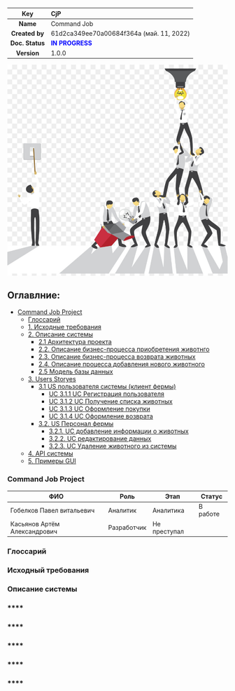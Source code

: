 
|**Key**|CjP|                                               
| :-: | :- |
|**Name**|Command Job|
|**Created by**|61d2ca349ee70a00684f364a (май. 11, 2022)|
|**Doc. Status**|<span style="color:Blue">**IN PROGRESS**</span>|
|**Version**|1.0.0|

![](/docs/kisspng-marketing-business-advertising-web-development-man-la-verne-5b3dbc2ad99fd6.9012508015307725228914.jpg)
			 
## **Оглавлние:**

  - [Command Job Project](#Commandjob)
    - [Глоссарий](#1.Глоссарий)
    - [1. Исходные требования](#Исходныеданные)
    - [2. Описание системы](#2.Описаниесистемы)
      - [2.1 Архитектура проекта](#7.Архитектурапроекта)
      - [2.2. Описание бизнес-процесса приобретения животнго](#2.2.Описаниебизнес-процессаприобретенияживотнго)
      - [2.3. Описание бизнес-процесса возврата животных](#2.3.Описаниебизнес-процессавозвратаживотных)
      - [2.4. Описание процесса добавления нового животного](#2.4.Описаниепроцессадобавленияновогоживотного)
      - [2.5 Модель базы данных](#4.Модельбазыданных)
    - [3. Users Storyes](#3.UsersStoryes) 
      - [3.1 US пользователя системы (клиент фермы)](#3.1USпользователясистемы(клиентфермы)) 
        - [UC 3.1.1 UC Регистрация пользователя](#UC3.1.1Регистрацияпользователя)
        - [UC 3.1.2 UC Получение списка животных](#3.1.2.UCПриобретениеживотного)
        - [UC 3.1.3 UC Оформление покупки](#3.1.3.UCПриобретениеживотного)
        - [UC 3.1.4 UC Оформление возврата](#3.1.4UCОформлениевозврата)
      - [3.2. US Персонал фермы](#3.2.USПерсоналфермы) 
        - [3.2.1. UC добавление информации о животных](#3.2.1.UCдобавлениеинформацииоживотных)
        - [3.2.2. UC редактирование данных](#3.2.2.UCредактированиеданных)
        - [3.2.3. UC Удаление животного из системы](#3.2.3.UCУдалениеживотногоизсистемы)
    - [4. API системы](#5.APIсистемы)
    - [5. Примеры GUI](#6.UX/UI) 


### **Command Job Project** <a name='Commandjob'></a>


|**ФИО**|**Роль**|**Этап**|**Статус**|
|--|--|--|--|
|Гобелков Павел витальевич|Аналитик|Аналитика|В работе|
|Касьянов Артём Александрович|Разработчик|Не преступал|


### **Глоссарий** <a name='1.Глоссарий'></a>
### **Исходный требования** <a name='Исходныеданные'></a>
### **Описание системы**<a name='2.Описаниесистемы'></a>
### ****<a name=''></a>
### ****<a name=''></a>
### ****<a name=''></a>
### ****<a name=''></a>
### ****<a name=''></a>
<a name=''></a>

